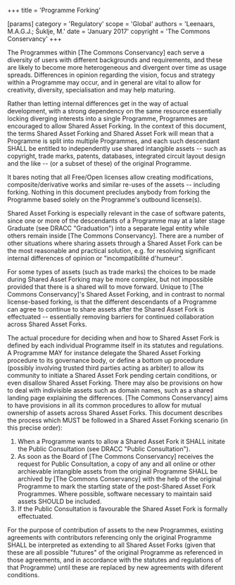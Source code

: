 +++
title = 'Programme Forking'

[params]
    category = 'Regulatory'
    scope = 'Global'
    authors = 'Leenaars, M.A.G.J.; Šuklje, M.'
    date = 'January 2017'
    copyright = 'The Commons Conservancy'
+++

The Programmes within [The Commons Conservancy] each serve a diversity of users with different backgrounds and requirements, and these are likely to become more heterogeneous and divergent over time as usage spreads. Differences in opinion regarding the vision, focus and strategy within a Programme may occur, and in general are vital to allow for creativity, diversity, specialisation and may help maturing.

Rather than letting internal differences get in the way of actual development, with a strong dependency on the same resource essentially locking diverging interests into a single Programme, Programmes are encouraged to allow Shared Asset Forking. In the context of this document, the terms Shared Asset Forking and Shared Asset Fork will mean that a Programme is split into multiple Programmes, and each such descendant SHALL be entitled to independently use shared intangible assets -- such as copyright, trade marks, patents, databases, integrated circuit layout design and the like -- (or a subset of these) of the original Programme.

It bares noting that all Free/Open licenses allow creating modifications, composite/derivative works and similar re-uses of the assets -- including forking. Nothing in this document precludes anybody from forking the Programme based solely on the Programme's outbound license(s).

Shared Asset Forking is especially relevant in the case of software patents, since one or more of the descendants of a Programme may at a later stage Graduate (see DRACC "Graduation") into a separate legal entity while others remain inside [The Commons Conservancy]. There are a number of other situations where sharing assets through a Shared Asset Fork can be the most reasonable and practical solution, e.g. for resolving significant internal differences of opinion or "incompatibilité d'humeur".

For some types of assets (such as trade marks) the choices to be made during Shared Asset Forking may be more complex, but not impossible provided that there is a shared will to move forward. Unique to [The Commons Conservancy]'s Shared Asset Forking, and in contrast to normal license-based forking, is that the different descendants of a Programme can agree to continue to share assets after the Shared Asset Fork is effectuated -- essentially removing barriers for continued collaboration across Shared Asset Forks.

The actual procedure for deciding when and how to Shared Asset Fork is defined by each individual Programme itself in its statutes and regulations. A Programme MAY for instance delegate the Shared Asset Forking procedure to its governance body, or define a bottom up procedure (possibly involving trusted third parties acting as arbiter) to allow its community to initiate a Shared Asset Fork pending certain conditions, or even disallow Shared Asset Forking. There may also be provisions on how to deal with indivisible assets such as domain names, such as a shared landing page explaining the differences. [The Commons Conservancy] aims to have provisions in all its common procedures to allow for mutual ownership of assets across Shared Asset Forks. This document describes the process which MUST be followed in a Shared Asset Forking scenario (in this precise order):

1. When a Programme wants to allow a Shared Asset Fork it SHALL initate the Public Consultation (see DRACC "Public Consultation").
2. As soon as the Board of [The Commons Conservancy] receives the request for Public Consultation, a copy of any and all online or other archievable intangible assets from the original Programme SHALL be archived by [The Commons Conservancy] with the help of the original Programme to mark the starting state of the post-Shared Asset Fork Programmes. Where possible, software necessary to maintain said assets SHOULD be included.
3. If the Public Consultation is favourable the Shared Asset Fork is formally effectuated.

For the purpose of contribution of assets to the new Programmes, existing agreements with contributors referencing only the original Programme SHALL be interpreted as extending to all Shared Asset Forks (given that these are all possible "futures" of the original Programme as referenced in those agreements, and in accordance with the statutes and regulations of that Programme) until these are replaced by new agreements with diferent conditions.
